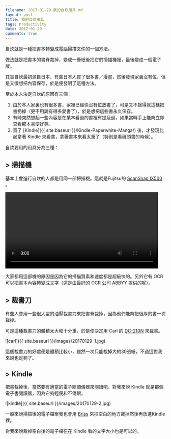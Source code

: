```yaml
---
filename: 2017-01-29-我的自炊用具.md
layout: post
title: 我的自炊用具
tags: Productivity
date: 2017-01-29
comments: true
---
```

自炊就是一種把書本轉變成電腦掃描文件的一個方法。

做法就是把書本的書脊裁掉，變成一疊紙後把它們掃描機裡，最後變成一個電子版。

其實自炊最初源自日本，有些日本人買了很多書／漫畫，然後發現家裏沒有位，但是又很想把內容保存，於是便發明了這種方法。

至於本人決定自炊的原因有三個：

1. 由於本人家裏也有很多書，家裡已經快沒有位放書了，可是又不捨得就這樣把書扔掉（更不用說有得多愛書了），於是想把這些書永久保存。
2. 有時突然想起一些內容是在某本看過的書裡有提及過，如果當時手上能夠立即查看那本書便好夠。
3. 買了 [Kindle]({{ site.baseurl }}/Kindle-Paperwhite-Manga/) 後，才發現比起拿著 Kindle 來看書，拿著書本來看太重了（特別是看磚頭書的時候）。

自炊要用的用具分為三種：

## > 掃描機

基本上會進行自炊的人都是用同一部掃描機。這就是Fujitsu的 [ScanSnap IX500](http://scanners.fcpa.fujitsu.com/scansnap11/features_iX500.html) 。

<video width="480" src="{{ site.baseurl }}/images/20170129-1.MOV" controls > </video>

大家都用這部機的原因是因為它的掃描質素和速度都是超級快的。另外它有 OCR 可以把書本內容轉變成文字（還是由最好的 OCR 公司 ABBYY 提供的呢）。

## > 裁書刀

有些人會用一些很大型的油壓裁書刀來把書脊裁掉，因為他們能夠把很厚的書一次裁掉。

可是這種裁書刀的體積太大和十分重，於是便決定用 Carl 的 [DC-210N](http://carl-officeproducts.com/dc-210n-rotary-disk-cutter) 來裁書。

![carl]({{ site.baseurl }}/images/20170129-1.jpg)

這個裁書刀的好處便是體積比較小，雖然一次只能裁掉大約30張紙，不過這對我來說也足夠了。

## > Kindle

把書裁掉後，當然要有適當的電子閱讀儀器來閱讀吧，對我來說 Kindle 就是那個電子書閱讀器，因為它夠輕便和不傷眼。

![kindle]({{ site.baseurl }}/images/20170129-2.jpg)

一般來說掃描後的電子檔案我也會用 [Briss](http://briss.sourceforge.net) 來把空白的地方裁掉然後再放進Kindle裡。

對我來說裁掉空白後的電子檔在在 Kindle 看的文字大小也是可以的。